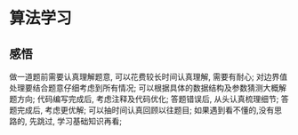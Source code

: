 # 算法学习

## 感悟

做一道题前需要认真理解题意, 可以花费较长时间认真理解, 需要有耐心;
对边界值处理要结合题意仔细考虑到所有情况;
可以根据具体的数据结构及参数猜测大概解题方向;
代码编写完成后, 考虑注释及代码优化;
答题错误后, 从头认真梳理细节;
答题完成后, 考虑更优解;
可以抽时间认真回顾以往题目;
如果遇到看不懂的,没有思路的, 先跳过, 学习基础知识再看; 
